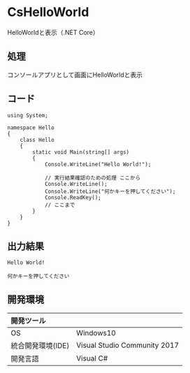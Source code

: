# CsHelloWorld
HelloWorldと表示（.NET Core）

## 処理
コンソールアプリとして画面にHelloWorldと表示

## コード
```
using System;

namespace Hello
{
    class Hello
    {
        static void Main(string[] args)
        {
            Console.WriteLine("Hello World!");

            // 実行結果確認のための処理 ここから
            Console.WriteLine();
            Console.WriteLine("何かキーを押してください");
            Console.ReadKey();
            // ここまで
        }
    }
}
```

## 出力結果  
```
Hello World!

何かキーを押してください
```
  
## 開発環境
| 開発ツール |  |
|:-|:-|
| OS | Windows10 |
| 統合開発環境(IDE) | Visual Studio Community 2017 |
| 開発言語 | Visual C# |
